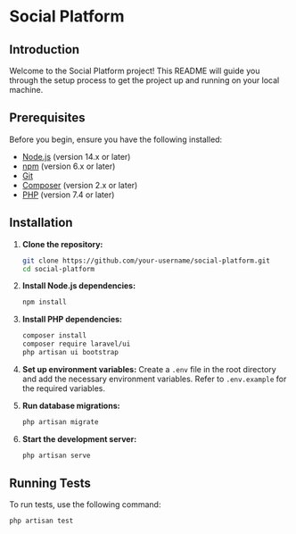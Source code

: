 # Social Platform

## Introduction
Welcome to the Social Platform project! This README will guide you through the setup process to get the project up and running on your local machine.

## Prerequisites
Before you begin, ensure you have the following installed:
- [Node.js](https://nodejs.org/) (version 14.x or later)
- [npm](https://www.npmjs.com/) (version 6.x or later)
- [Git](https://git-scm.com/)
- [Composer](https://getcomposer.org/) (version 2.x or later)
- [PHP](https://www.php.net/) (version 7.4 or later)

## Installation

1. **Clone the repository:**
    ```sh
    git clone https://github.com/your-username/social-platform.git
    cd social-platform
    ```

2. **Install Node.js dependencies:**
    ```sh
    npm install
    ```

3. **Install PHP dependencies:**
    ```sh
    composer install
    composer require laravel/ui
    php artisan ui bootstrap
    ```

4. **Set up environment variables:**
    Create a `.env` file in the root directory and add the necessary environment variables. Refer to `.env.example` for the required variables.

5. **Run database migrations:**
    ```sh
    php artisan migrate
    ```

6. **Start the development server:**
    ```sh
    php artisan serve
    ```

## Running Tests
To run tests, use the following command:
```sh
php artisan test
```

